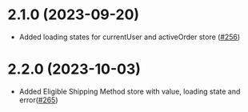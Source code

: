 # 2.1.0 (2023-09-20)

- Added loading states for currentUser and activeOrder store ([#256](https://github.com/Pinelab-studio/pinelab-vendure-plugins/pull/256))

# 2.2.0 (2023-10-03)

- Added Eligible Shipping Method store with value, loading state and error([#265](https://github.com/Pinelab-studio/pinelab-vendure-plugins/pull/265))

